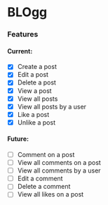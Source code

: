 # BLOgg
### Features
#### Current:
- [x] Create a post
- [x] Edit a post
- [x] Delete a post
- [x] View a post
- [x] View all posts
- [x] View all posts by a user
- [x] Like a post
- [x] Unlike a post
#### Future:
- [ ] Comment on a post
- [ ] View all comments on a post
- [ ] View all comments by a user
- [ ] Edit a comment
- [ ] Delete a comment
- [ ] View all likes on a post